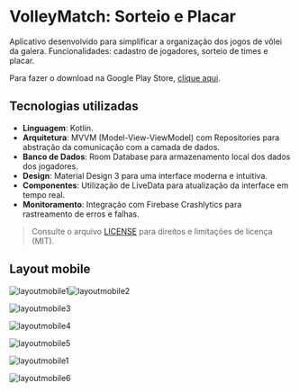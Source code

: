 # VolleyMatch: Sorteio e Placar

Aplicativo desenvolvido para simplificar a organização dos jogos de vôlei da galera. 
Funcionalidades: cadastro de jogadores, sorteio de times e placar.

Para fazer o download na Google Play Store, [clique aqui](https://play.google.com/store/apps/details?id=co.geisyanne.volleymatch&hl=pt_PT&gl=US).

## Tecnologias utilizadas

- **Linguagem**: Kotlin.
- **Arquitetura**: MVVM (Model-View-ViewModel) com Repositories para abstração da comunicação com a camada de dados.
- **Banco de Dados**: Room Database para armazenamento local dos dados dos jogadores.
- **Design**: Material Design 3 para uma interface moderna e intuitiva.
- **Componentes**: Utilização de LiveData para atualização da interface em tempo real.
- **Monitoramento**: Integração com Firebase Crashlytics para rastreamento de erros e falhas.


 > Consulte o arquivo [LICENSE](https://github.com/geisyanne/VolleyMatch/blob/main/LICENSE.md) para direitos e limitações de licença (MIT).
  
## Layout mobile

![layoutmobile1](https://github.com/geisyanne/VolleyMatch/blob/main/for_readme(1).png)![layoutmobile2](https://github.com/geisyanne/VolleyMatch/blob/main/for_readme(2).png)  

![layoutmobile3](https://github.com/geisyanne/VolleyMatch/blob/main/for_readme(3).png)  

![layoutmobile4](https://github.com/geisyanne/VolleyMatch/blob/main/for_readme(4).png)  

![layoutmobile5](https://github.com/geisyanne/VolleyMatch/blob/main/for_readme(5).png)  

![layoutmobile1](https://github.com/geisyanne/VolleyMatch/blob/main/for_readme(6).png)  

![layoutmobile6](https://github.com/geisyanne/VolleyMatch/blob/main/for_readme(7).png)  
